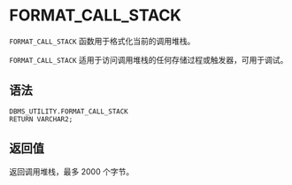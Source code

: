 FORMAT_CALL_STACK 
======================================

`FORMAT_CALL_STACK` 函数用于格式化当前的调用堆栈。

`FORMAT_CALL_STACK` 适用于访问调用堆栈的任何存储过程或触发器，可用于调试。

语法 
-----------------------

```unknow
DBMS_UTILITY.FORMAT_CALL_STACK 
RETURN VARCHAR2;
```



返回值 
------------------------

返回调用堆栈，最多 2000 个字节。
